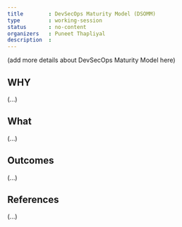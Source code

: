```yaml
---
title        : DevSecOps Maturity Model (DSOMM)
type         : working-session
status       : no-content
organizers   : Puneet Thapliyal
description  :
---
```


(add more details about DevSecOps Maturity Model here)

## WHY

(...)

## What

(...)

## Outcomes

(...)

## References

(...)

